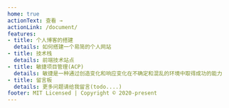 ```yaml
---
home: true
actionText: 查看 →
actionLink: /document/
features:
- title: 个人博客的搭建
  details: 如何搭建一个易简的个人网站
- title: 技术栈
  details: 前端技术站点
- title: 敏捷项目管理(ACP)
  details: 敏捷是一种通过创造变化和响应变化在不确定和混乱的环境中取得成功的能力
- title: 留言板
  details: 更多问题请给我留言(todo....)
footer: MIT Licensed | Copyright © 2020-present
---
```

